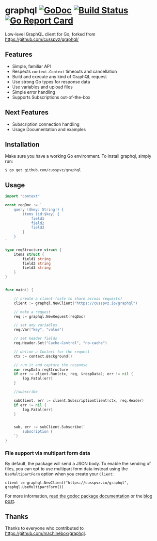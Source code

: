 # graphql [![GoDoc](https://godoc.org/github.com/cusspvz/graphql?status.png)](http://godoc.org/github.com/cusspvz/graphql) [![Build Status](https://travis-ci.org/cusspvz/graphql.svg?branch=master)](https://travis-ci.org/cusspvz/graphql) [![Go Report Card](https://goreportcard.com/badge/github.com/cusspvz/graphql)](https://goreportcard.com/report/github.com/cusspvz/graphql)

Low-level GraphQL client for Go, forked from https://github.com/cusspvz/graphql/

## Features

* Simple, familiar API
* Respects `context.Context` timeouts and cancellation
* Build and execute any kind of GraphQL request
* Use strong Go types for response data
* Use variables and upload files
* Simple error handling
* Supports Subscriptions out-of-the-box

## Next Features
* Subscription connection handling
* Usage Documentation and examples

## Installation
Make sure you have a working Go environment. To install graphql, simply run:

```
$ go get github.com/cusspvz/graphql
```

## Usage

```go
import "context"

const reqDoc := `
    query ($key: String!) {
        items (id:$key) {
            field1
            field2
            field3
        }
    }
`

type reqStructure struct {
    items struct {
        field1 string
        field2 string
        field3 string
    }
}


func main() {

    // create a client (safe to share across requests)
    client := graphql.NewClient("https://cusspvz.io/graphql")

    // make a request
    req := graphql.NewRequest(reqDoc)

    // set any variables
    req.Var("key", "value")

    // set header fields
    req.Header.Set("Cache-Control", "no-cache")

    // define a Context for the request
    ctx := context.Background()

    // run it and capture the response
    var respData reqStructure
    if err := client.Run(ctx, req, &respData); err != nil {
        log.Fatal(err)
    }

    //subscribe 

    subClient, err := client.SubscriptionClient(ctx, req.Header)
    if err != nil {
        log.Fatal(err)
    }


    sub, err := subClient.Subscribe(`
        subscription {
    `)
}
```

### File support via multipart form data

By default, the package will send a JSON body. To enable the sending of files, you can opt to
use multipart form data instead using the `UseMultipartForm` option when you create your `Client`:

```
client := graphql.NewClient("https://cusspvz.io/graphql", graphql.UseMultipartForm())
```

For more information, [read the godoc package documentation](http://godoc.org/github.com/cusspvz/graphql) or the [blog post](https://blog.cusspvz.io/a-graphql-client-library-for-go-5bffd0455878).

## Thanks

Thanks to everyone who contributed to https://github.com/machinebox/graphql.
